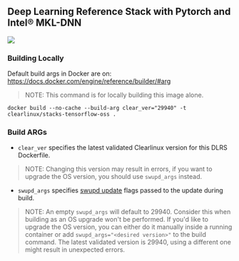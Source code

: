 ## Deep Learning Reference Stack with Pytorch and Intel® MKL-DNN

[![](https://images.microbadger.com/badges/image/clearlinux/stacks-pytorch-mkl.svg)](https://microbadger.com/images/clearlinux/stacks-pytorch-mkl "Get your own image badge on microbadger.com")

### Building Locally

Default build args in Docker are on: https://docs.docker.com/engine/reference/builder/#arg

>NOTE: This command is for locally building this image alone.

```
docker build --no-cache --build-arg clear_ver="29940" -t clearlinux/stacks-tensorflow-oss .
```

### Build ARGs

* `clear_ver` specifies the latest validated Clearlinux version for this DLRS Dockerfile.
>NOTE: Changing this version may result in errors, if you want to upgrade the OS version, you should use `swupd_args` instead.

* `swupd_args` specifies [swupd update](https://github.com/clearlinux/swupd-client/blob/master/docs/swupd.1.rst#options) flags passed to the update during build.

>NOTE: An empty `swupd_args` will default to 29940. Consider this when building as an OS upgrade won't be performed. If you'd like to upgrade the OS version, you can either do it manually inside a running container or add `swupd_args="<desired version>"` to the build command. The latest validated version is 29940, using a different one might result in unexpected errors.
